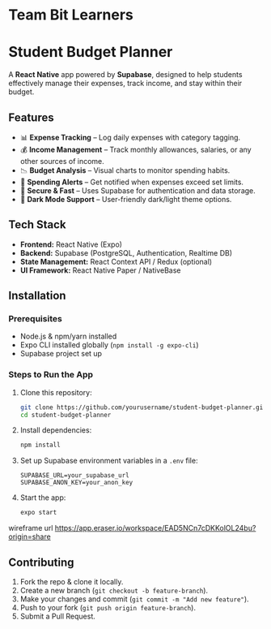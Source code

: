 # Team Bit Learners
# Student Budget Planner

A **React Native** app powered by **Supabase**, designed to help students effectively manage their expenses, track income, and stay within their budget.

## Features
- 📊 **Expense Tracking** – Log daily expenses with category tagging.
- 💰 **Income Management** – Track monthly allowances, salaries, or any other sources of income.
- 📉 **Budget Analysis** – Visual charts to monitor spending habits.
- 🔔 **Spending Alerts** – Get notified when expenses exceed set limits.
- 🔐 **Secure & Fast** – Uses Supabase for authentication and data storage.
- 🌙 **Dark Mode Support** – User-friendly dark/light theme options.

## Tech Stack
- **Frontend:** React Native (Expo)
- **Backend:** Supabase (PostgreSQL, Authentication, Realtime DB)
- **State Management:** React Context API / Redux (optional)
- **UI Framework:** React Native Paper / NativeBase

## Installation
### Prerequisites
- Node.js & npm/yarn installed
- Expo CLI installed globally (`npm install -g expo-cli`)
- Supabase project set up

### Steps to Run the App
1. Clone this repository:
   ```sh
   git clone https://github.com/yourusername/student-budget-planner.git
   cd student-budget-planner
   ```
2. Install dependencies:
   ```sh
   npm install
   ```
3. Set up Supabase environment variables in a `.env` file:
   ```env
   SUPABASE_URL=your_supabase_url
   SUPABASE_ANON_KEY=your_anon_key
   ```
4. Start the app:
   ```sh
   expo start
   ```


wireframe url
https://app.eraser.io/workspace/EAD5NCn7cDKKolOL24bu?origin=share


## Contributing
1. Fork the repo & clone it locally.
2. Create a new branch (`git checkout -b feature-branch`).
3. Make your changes and commit (`git commit -m "Add new feature"`).
4. Push to your fork (`git push origin feature-branch`).
5. Submit a Pull Request.
